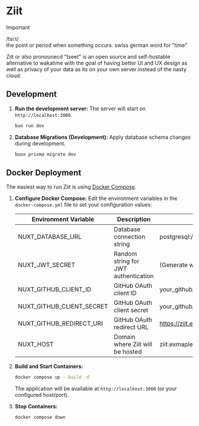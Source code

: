 # Ziit

> [!IMPORTANT]
> /tsiːt/  
> the point or period when something occurs. swiss german word for "time"

Ziit or also pronounecd "tseet" is an open source and self-hostable alternative to wakatime with the goal of having better UI and UX design as well as privacy of your data as its on your own server instead of the nasty cloud.

## Development

1. **Run the development server:**
   The server will start on `http://localhost:3000`.

   ```bash
   bun run dev
   ```

2. **Database Migrations (Development):**
   Apply database schema changes during development.

   ```bash
   bunx prisma migrate dev
   ```

## Docker Deployment

The easiest way to run Ziit is using [Docker Compose](https://github.com/0PandaDEV/Ziit/blob/main/docker-compose.yml).

1. **Configure Docker Compose:**
   Edit the environment variables in the `docker-compose.yml` file to set your configuration values:

   | Environment Variable      | Description                          | Example                                            |
   | ------------------------- | ------------------------------------ | -------------------------------------------------- |
   | NUXT_DATABASE_URL         | Database connection string           | postgresql://postgres:root@postgres:5432/ziit      |
   | NUXT_JWT_SECRET           | Random string for JWT authentication | (Generate with `openssl rand --hex 64`)            |
   | NUXT_GITHUB_CLIENT_ID     | GitHub OAuth client ID               | your_github_client_id                              |
   | NUXT_GITHUB_CLIENT_SECRET | GitHub OAuth client secret           | your_github_client_secret                          |
   | NUXT_GITHUB_REDIRECT_URI  | GitHub OAuth redirect URL            | https://ziit.exmaple.com/api/auth/github/callback  |
   | NUXT_HOST                 | Domain where Ziit will be hosted     | ziit.exmaple.com                                   |

2. **Build and Start Containers:**

   ```bash
   docker compose up --build -d
   ```

   The application will be available at `http://localhost:3000` (or your configured host/port).

3. **Stop Containers:**

   ```bash
   docker compose down
   ```

